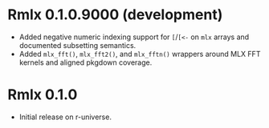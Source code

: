 

# Rmlx 0.1.0.9000 (development)

* Added negative numeric indexing support for `[`/`[<-` on `mlx` arrays and
  documented subsetting semantics.
* Added `mlx_fft()`, `mlx_fft2()`, and `mlx_fftn()` wrappers around MLX FFT kernels and aligned pkgdown coverage.

# Rmlx 0.1.0

* Initial release on r-universe.
